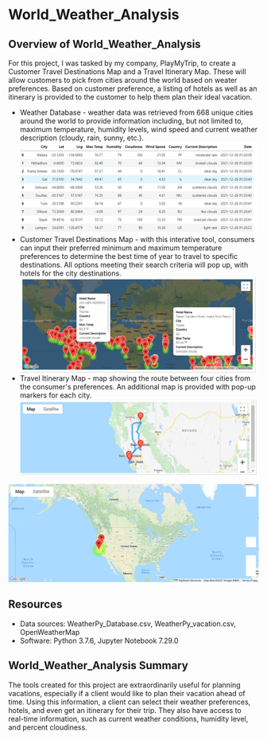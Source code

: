 # World_Weather_Analysis

## Overview of World_Weather_Analysis
For this project, I was tasked by my company, PlayMyTrip, to create a Customer Travel Destinations Map and a Travel Itinerary Map.  These will allow customers to pick from cities around the world based on weater preferences.  Based on customer preference, a listing of hotels as well as an itinerary is provided to the customer to help them plan their ideal vacation.

* Weather Database - weather data was retrieved from 668 unique cities around the world to provide information including, but not limited to, maximum temperature, humidity levels,   wind speed and current weather description (cloudy, rain, sunny, etc.).  
![Weather Database](https://github.com/crtallent/World_Weather_Analysis/blob/main/Weather_Database/database.png) 
* Customer Travel Destinations Map - with this interative tool, consumers can input their preferred minimum and maximum temperature preferences to determine the best time of year to travel to specific destinations.  All options meeting their search criteria will pop up, with hotels for the city destinations.
![Vacation Map](https://github.com/crtallent/World_Weather_Analysis/blob/main/Vacation_Search/WeatherPy_Vacation_Map.png)
* Travel Itinerary Map - map showing the route between four cities from the consumer's preferences.  An additional map is provided with pop-up markers for each city.
![Travel Map](https://github.com/crtallent/World_Weather_Analysis/blob/main/Vacation_Itinerary/WeatherPy_travel_map.png)

![Travel Map with Markers](https://github.com/crtallent/World_Weather_Analysis/blob/main/Vacation_Itinerary/WeatherPy_travel_map_markers.png)

## Resources
- Data sources: WeatherPy_Database.csv, WeatherPy_vacation.csv, OpenWeatherMap
- Software: Python 3.7.6, Jupyter Notebook 7.29.0

## World_Weather_Analysis Summary
The tools created for this project are extraordinarily useful for planning vacations, especially if a client would like to plan their vacation ahead of time.  Using this information, a client can select their weather preferences, hotels, and even get an itinerary for their trip.  They also have access to real-time information, such as current weather conditions, humidity level, and percent cloudiness.

